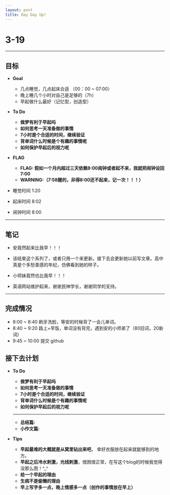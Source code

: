 ```yaml
---
layout: post
title: Day Day Up!
---
```


# 3-19 #

***

## 目标 ##

- **Goal**
    - 几点睡觉，几点起床合适 （00：00 ~ 07:00）
    - 晚上睡几个小时对自己是足够的（7h）
    - 早起做什么最好（记忆型，创造型）

- **To Do**
    - **做梦有利于早起吗**
    - **如何思考一天准备做的事情**
    - **7小时是个合适的时间，继续验证**
    - **背单词什么时候是个有趣的事情呢**
    - **如何保护早起后的视力呢**
    
- **FLAG**
    - **FLAG: 假如一个月内超过三天依赖8:00闹钟或者起不来，我就把闹钟设回7:00**
    - **WARNING:（7:58醒的，非得8:00还不起来，记一次！！！）**
    
- 睡觉时间 1:20
- 起床时间 8:02
- 闹钟时间 8:00

---

## 笔记 ##

- 安竟然起来比我早！！！

- 该结束这个系列了，或者只用一个来更新。接下去会更新她以前写文章。高中真是个多愁善感的年纪，仿佛看到她的样子。

- 小师妹竟然也比我早！！！

- 英语网站维护起来，谢谢民神学长，谢谢同学的支持。

---

## 完成情况 ##
- 8:00 ~ 8:40 刷牙洗脸，等安的时候背了一会儿单词。
- 8:40 ~ 9:20 路上+早饭，单词没有背完，遇到安的小师弟了（80旧词，20新词）
- 9:45 ~ 10:00 提交 github

## 接下去计划 ##

- **To Do**
    - **做梦有利于早起吗**
    - **如何思考一天准备做的事情**
    - **7小时是个合适的时间，继续验证**
    - **背单词什么时候是个有趣的事情呢**
    - **如何保护早起后的视力呢**
    
    ---
    
    - **总结篇:**
    - **小作文篇:**
    
- **Tips**

    - **早起最难的大概就是从窝里钻出来吧**， 幸好衣服放在起来就能够到的地方。
    - **早起之后冷水刺激，光线刺激**，很困很正常，在写这个blog的时候我觉得没那么困！^_^
    - **给一个早起的理由**
    - **生病不是偷懒的理由**
    - **早上写字多一点，晚上情感多一点（创作的事情放在早上）**
